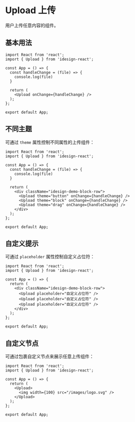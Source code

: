 # Upload 上传

用户上传任意内容的组件。

## 基本用法

```tsx
import React from 'react';
import { Upload } from 'idesign-react';

const App = () => {
  const handleChange = (file) => {
    console.log(file)
  }

  return (
    <Upload onChange={handleChange} />
  );
};

export default App;
```

## 不同主题

可通过 `theme` 属性控制不同属性的上传组件：

```tsx
import React from 'react';
import { Upload } from 'idesign-react';

const App = () => {
  const handleChange = (file) => {
    console.log(file)
  }

  return (
    <div className="idesign-demo-block-row">
      <Upload theme="button" onChange={handleChange} />
      <Upload theme="block" onChange={handleChange} />
      <Upload theme="drag" onChange={handleChange} />
    </div>
  );
};

export default App;
```

## 自定义提示

可通过 `placeholder` 属性控制自定义占位符：

```tsx
import React from 'react';
import { Upload } from 'idesign-react';

const App = () => {
  return (
    <div className="idesign-demo-block-row">
      <Upload placeholder="自定义占位符" />
      <Upload placeholder="自定义占位符" />
      <Upload placeholder="自定义占位符" />
    </div>
  );
};

export default App;
```

## 自定义节点

可通过包裹自定义节点来展示任意上传组件：

```tsx
import React from 'react';
import { Upload } from 'idesign-react';

const App = () => {
  return (
    <Upload>
      <img width={100} src="/images/logo.svg" />
    </Upload>
  );
};

export default App;
```

<API />
